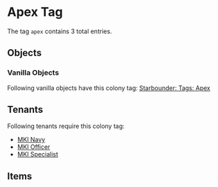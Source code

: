 # Apex Tag

The tag `apex` contains 3 total entries.

## Objects

### Vanilla Objects

Following vanilla objects have this colony tag: [Starbounder: Tags: Apex](https://starbounder.org/Tag:Apex)

## Tenants

Following tenants require this colony tag:

- [MKI Navy](https://ceterai.github.io/MyEnternia/Wiki/MKINavy)
- [MKI Officer](https://ceterai.github.io/MyEnternia/Wiki/MKIOfficer)
- [MKI Specialist](https://ceterai.github.io/MyEnternia/Wiki/MKISpecialist)

## Items
